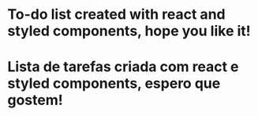 # To-do list created with react and styled components, hope you like it!

# Lista de tarefas criada com react e styled components, espero que gostem!

